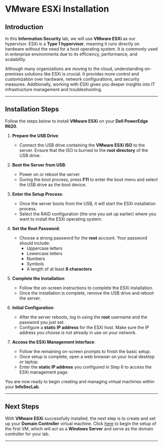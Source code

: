 # VMware ESXi Installation

## Introduction

In this **Information Security** lab, we will use **VMware ESXi** as our hypervisor. ESXi is a **Type 1 hypervisor**, meaning it runs directly on hardware without the need for a host operating system. It is commonly used in enterprise environments due to its efficiency, performance, and scalability.

Although many organizations are moving to the cloud, understanding on-premises solutions like ESXi is crucial. It provides more control and customization over hardware, network configurations, and security measures. Additionally, working with ESXi gives you deeper insights into IT infrastructure management and troubleshooting.

---

## Installation Steps

Follow the steps below to install **VMware ESXi** on your **Dell PowerEdge R620**.

1. **Prepare the USB Drive**:
   - Connect the USB drive containing the **VMware ESXi ISO** to the server. Ensure that the ISO is burned to the **root directory** of the USB drive.

2. **Boot the Server from USB**:
   - Power on or reboot the server.
   - During the boot process, press **F11** to enter the boot menu and select the USB drive as the boot device.

3. **Enter the Setup Process**:
   - Once the server boots from the USB, it will start the ESXi installation process.
   - Select the RAID configuration (the one you set up earlier) where you want to install the ESXi operating system.

4. **Set the Root Password**:
   - Choose a strong password for the **root** account. Your password should include:
     - Uppercase letters
     - Lowercase letters
     - Numbers
     - Symbols
     - A length of at least **8 characters**

5. **Complete the Installation**:
   - Follow the on-screen instructions to complete the ESXi installation.
   - Once the installation is complete, remove the USB drive and reboot the server.

6. **Initial Configuration**:
   - After the server reboots, log in using the **root** username and the password you just set.
   - Configure a **static IP address** for the ESXi host. Make sure the IP address you choose is not already in use on your network.

7. **Access the ESXi Management Interface**:
   - Follow the remaining on-screen prompts to finish the basic setup.
   - Once setup is complete, open a web browser on your local desktop or laptop.
   - Enter the **static IP address** you configured in Step 6 to access the ESXi management page.

You are now ready to begin creating and managing virtual machines within your **InfoSecLab**.

---

## Next Steps

With **VMware ESXi** successfully installed, the next step is to create and set up your **Domain Controller** virtual machine. Click [here](https://github.com/akwagner1/InfoSecLab/blob/main/GettingStarted/Domain%20Controller.md) to begin the setup of the first VM, which will act as a **Windows Server** and serve as the domain controller for your lab.

---

